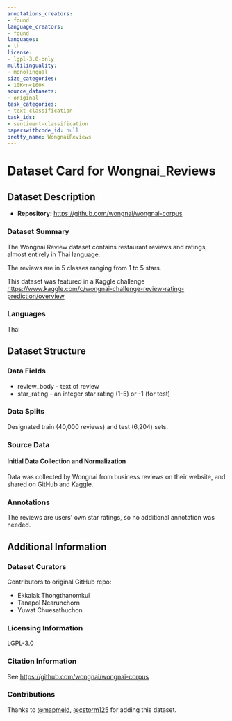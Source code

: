 ```yaml
---
annotations_creators:
- found
language_creators:
- found
languages:
- th
license:
- lgpl-3.0-only
multilinguality:
- monolingual
size_categories:
- 10K<n<100K
source_datasets:
- original
task_categories:
- text-classification
task_ids:
- sentiment-classification
paperswithcode_id: null
pretty_name: WongnaiReviews
---
```


# Dataset Card for Wongnai_Reviews

## Dataset Description

- **Repository:** https://github.com/wongnai/wongnai-corpus

### Dataset Summary

The Wongnai Review dataset contains restaurant reviews and ratings, almost entirely in Thai language.

The reviews are in 5 classes ranging from 1 to 5 stars.

This dataset was featured in a Kaggle challenge https://www.kaggle.com/c/wongnai-challenge-review-rating-prediction/overview

### Languages

Thai

## Dataset Structure

### Data Fields

- review_body - text of review
- star_rating - an integer star rating (1-5) or -1 (for test)

### Data Splits

Designated train (40,000 reviews) and test (6,204) sets.

### Source Data

#### Initial Data Collection and Normalization

Data was collected by Wongnai from business reviews on their website,
and shared on GitHub and Kaggle.

### Annotations

The reviews are users' own star ratings, so no additional annotation was needed.

## Additional Information

### Dataset Curators

Contributors to original GitHub repo:
- Ekkalak Thongthanomkul
- Tanapol Nearunchorn
- Yuwat Chuesathuchon

### Licensing Information

LGPL-3.0

### Citation Information

See https://github.com/wongnai/wongnai-corpus

### Contributions

Thanks to [@mapmeld](https://github.com/mapmeld), [@cstorm125](https://github.com/cstorm125) for adding this dataset.
